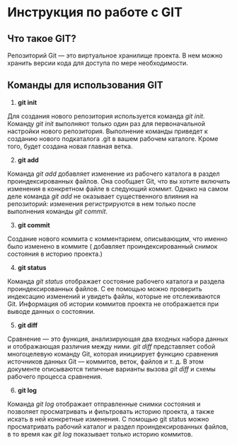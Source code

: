 # Инструкция по работе с GIT

## Что такое GIT?
Репозиторий Git — это виртуальное хранилище проекта. В нем можно хранить версии кода для доступа по мере необходимости.

## Команды для использования GIT

1. **git init**

Для создания нового репозитория используется команда *git init*. Команду *git init* выполняют только один раз для первоначальной настройки нового репозитория. Выполнение команды приведет к созданию нового подкаталога .git в вашем рабочем каталоге. Кроме того, будет создана новая главная ветка.


2. **git add**

Команда *git add* добавляет изменение из рабочего каталога в раздел проиндексированных файлов. Она сообщает Git, что вы хотите включить изменения в конкретном файле в следующий коммит. Однако на самом деле команда *git add* не оказывает существенного влияния на репозиторий: изменения регистрируются в нем только после выполнения команды *git commit*.

3. **git commit**

Создание нового коммита с комментарием, описывающим, что именно было изменено в коммите ( добавляет проиндексированный снимок состояния в историю проекта.)

4. **git status**

Команда *git status* отображает состояние рабочего каталога и раздела проиндексированных файлов. С ее помощью можно проверить индексацию изменений и увидеть файлы, которые не отслеживаются Git. Информация об истории коммитов проекта не отображается при выводе данных о состоянии.

5. **git diff**

Сравнение — это функция, анализирующая два входных набора данных и отображающая различия между ними. *git diff* представляет собой многоцелевую команду Git, которая инициирует функцию сравнения источников данных Git — коммитов, веток, файлов и т. д. В этом документе описываются типичные варианты вызова *git diff* и схемы рабочего процесса сравнения.

6. **git log**

Команда *git log* отображает отправленные снимки состояния и позволяет просматривать и фильтровать историю проекта, а также искать в ней конкретные изменения. С помощью git status можно просматривать рабочий каталог и раздел проиндексированных файлов, в то время как *git log* показывает только историю коммитов.